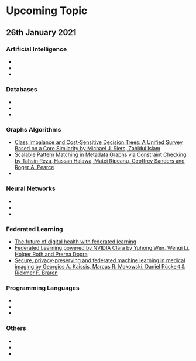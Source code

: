 # Upcoming Topic

## 26th January 2021

### Artificial Intelligence
- 
- 
- 


### Databases
- 
- 
- 

### Graphs Algorithms
- [Class Imbalance and Cost-Sensitive Decision Trees: A Unified Survey Based on a Core Similarity by Michael J. Siers, Zahidul Islam](https://dl.acm.org/doi/abs/10.1145/3415156)
- [Scalable Pattern Matching in Metadata Graphs via Constraint Checking by Tahsin Reza, Hassan Halawa, Matei Ripeanu, Geoffrey Sanders and Roger A. Pearce](https://dl.acm.org/doi/pdf/10.1145/3434391)
- 

### Neural Networks
- 
- 
- 

### Federated Learning
- [The future of digital health with federated learning](https://www.nature.com/articles/s41746-020-00323-1)
- [Federated Learning powered by NVIDIA Clara by Yuhong Wen, Wenqi Li, Holger Roth and Prerna Dogra](https://developer.nvidia.com/blog/federated-learning-clara/)
- [Secure, privacy-preserving and federated machine learning in medical imaging by Georgios A. Kaissis, Marcus R. Makowski, Daniel Rückert & Rickmer F. Braren](https://www.nature.com/articles/s42256-020-0186-1)

### Programming Languages
- 
- 
- 


### Others
- 
- 
- 
